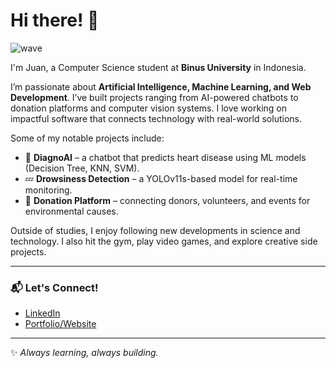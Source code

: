# Hi there! 👋  

![wave](https://emojis.slackmojis.com/emojis/images/1536351075/4594/blob-wave.gif)  

I'm Juan, a Computer Science student at **Binus University** in Indonesia.  

I’m passionate about **Artificial Intelligence, Machine Learning, and Web Development**. I’ve built projects ranging from AI-powered chatbots to donation platforms and computer vision systems. I love working on impactful software that connects technology with real-world solutions.  

Some of my notable projects include:  
- 🤖 **DiagnoAI** – a chatbot that predicts heart disease using ML models (Decision Tree, KNN, SVM).  
- 💤 **Drowsiness Detection** – a YOLOv11s-based model for real-time monitoring.  
- 🌱 **Donation Platform** – connecting donors, volunteers, and events for environmental causes.  

Outside of studies, I enjoy following new developments in science and technology. I also hit the gym, play video games, and explore creative side projects.  

---

### 📬 Let's Connect!  
- [LinkedIn](https://www.linkedin.com/in/juan-ariviano-chandra/)  
- [Portfolio/Website](https://juan-sable.vercel.app/)

---  

✨ *Always learning, always building.*  
